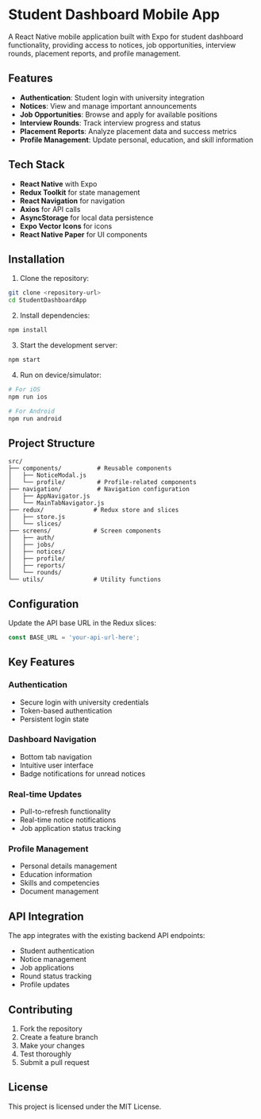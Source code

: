 # Student Dashboard Mobile App

A React Native mobile application built with Expo for student dashboard functionality, providing access to notices, job opportunities, interview rounds, placement reports, and profile management.

## Features

- **Authentication**: Student login with university integration
- **Notices**: View and manage important announcements
- **Job Opportunities**: Browse and apply for available positions
- **Interview Rounds**: Track interview progress and status
- **Placement Reports**: Analyze placement data and success metrics
- **Profile Management**: Update personal, education, and skill information

## Tech Stack

- **React Native** with Expo
- **Redux Toolkit** for state management
- **React Navigation** for navigation
- **Axios** for API calls
- **AsyncStorage** for local data persistence
- **Expo Vector Icons** for icons
- **React Native Paper** for UI components

## Installation

1. Clone the repository:
```bash
git clone <repository-url>
cd StudentDashboardApp
```

2. Install dependencies:
```bash
npm install
```

3. Start the development server:
```bash
npm start
```

4. Run on device/simulator:
```bash
# For iOS
npm run ios

# For Android
npm run android
```

## Project Structure

```
src/
├── components/          # Reusable components
│   ├── NoticeModal.js
│   └── profile/         # Profile-related components
├── navigation/          # Navigation configuration
│   ├── AppNavigator.js
│   └── MainTabNavigator.js
├── redux/              # Redux store and slices
│   ├── store.js
│   └── slices/
├── screens/            # Screen components
│   ├── auth/
│   ├── jobs/
│   ├── notices/
│   ├── profile/
│   ├── reports/
│   └── rounds/
└── utils/              # Utility functions
```

## Configuration

Update the API base URL in the Redux slices:
```javascript
const BASE_URL = 'your-api-url-here';
```

## Key Features

### Authentication
- Secure login with university credentials
- Token-based authentication
- Persistent login state

### Dashboard Navigation
- Bottom tab navigation
- Intuitive user interface
- Badge notifications for unread notices

### Real-time Updates
- Pull-to-refresh functionality
- Real-time notice notifications
- Job application status tracking

### Profile Management
- Personal details management
- Education information
- Skills and competencies
- Document management

## API Integration

The app integrates with the existing backend API endpoints:
- Student authentication
- Notice management
- Job applications
- Round status tracking
- Profile updates

## Contributing

1. Fork the repository
2. Create a feature branch
3. Make your changes
4. Test thoroughly
5. Submit a pull request

## License

This project is licensed under the MIT License.